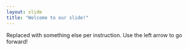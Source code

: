 ```yaml
---
layout: slide
title: "Welcome to our slide!"
---
```

Replaced with something else per instruction.
Use the left arrow to go forward!
